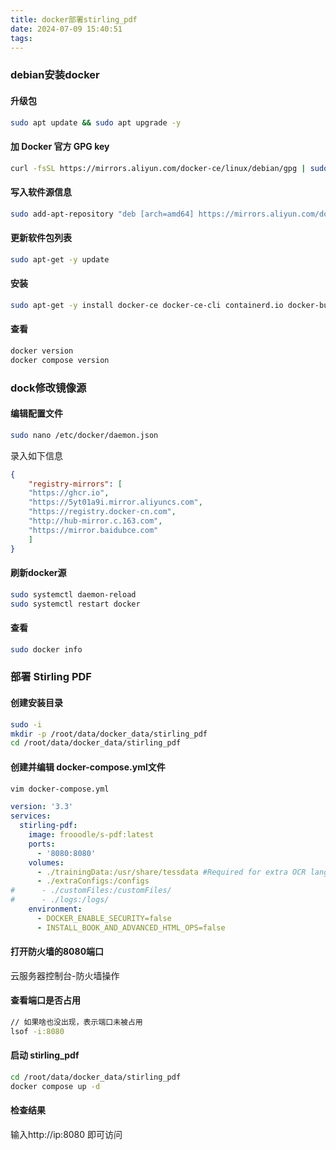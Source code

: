 ```yaml
---
title: docker部署stirling_pdf
date: 2024-07-09 15:40:51
tags:
---
```


### debian安装docker
#### 升级包
``` bash
sudo apt update && sudo apt upgrade -y
```

#### 加 Docker 官方 GPG key
``` bash
curl -fsSL https://mirrors.aliyun.com/docker-ce/linux/debian/gpg | sudo apt-key add -
``` 

#### 写入软件源信息
``` bash
sudo add-apt-repository "deb [arch=amd64] https://mirrors.aliyun.com/docker-ce/linux/debian $(lsb_release -cs) stable"
``` 

#### 更新软件包列表
``` bash
sudo apt-get -y update
``` 

#### 安装
``` bash
sudo apt-get -y install docker-ce docker-ce-cli containerd.io docker-buildx-plugin docker-compose-plugin
``` 

#### 查看
``` bash
docker version
docker compose version
``` 

### dock修改镜像源
#### 编辑配置文件
``` bash
sudo nano /etc/docker/daemon.json
```
录入如下信息
``` json
{
    "registry-mirrors": [
    "https://ghcr.io",
    "https://5yt01a9i.mirror.aliyuncs.com",
    "https://registry.docker-cn.com",
    "http://hub-mirror.c.163.com",
    "https://mirror.baidubce.com"
    ]
}

```

#### 刷新docker源
``` bash
sudo systemctl daemon-reload 
sudo systemctl restart docker
```

#### 查看
``` bash
sudo docker info
```

### 部署 Stirling PDF

#### 创建安装目录
``` bash
sudo -i
mkdir -p /root/data/docker_data/stirling_pdf
cd /root/data/docker_data/stirling_pdf
```

#### 创建并编辑 docker-compose.yml文件 

``` bash
vim docker-compose.yml
```

``` yaml
version: '3.3'
services:
  stirling-pdf:
    image: frooodle/s-pdf:latest
    ports:
      - '8080:8080'
    volumes:
      - ./trainingData:/usr/share/tessdata #Required for extra OCR languages
      - ./extraConfigs:/configs
#      - ./customFiles:/customFiles/
#      - ./logs:/logs/
    environment:
      - DOCKER_ENABLE_SECURITY=false
      - INSTALL_BOOK_AND_ADVANCED_HTML_OPS=false
```

#### 打开防火墙的8080端口
云服务器控制台-防火墙操作

#### 查看端口是否占用
``` bash
// 如果啥也没出现，表示端口未被占用
lsof -i:8080
```

#### 启动 stirling_pdf
``` bash
cd /root/data/docker_data/stirling_pdf
docker compose up -d
```

#### 检查结果
输入http://ip:8080 即可访问
